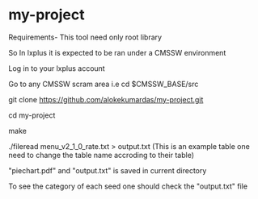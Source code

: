 # my-project
Requirements- This tool need only root library

So In lxplus it is expected to be ran under a CMSSW environment

Log in to your lxplus account 

Go to any CMSSW scram area i.e cd $CMSSW_BASE/src

git clone https://github.com/alokekumardas/my-project.git

cd my-project

make

./fileread menu_v2_1_0_rate.txt > output.txt  (This is an example table one need to change the table name accroding to their table)

"piechart.pdf" and "output.txt" is saved in current directory
 
To see the category of each seed one should check the "output.txt" file

